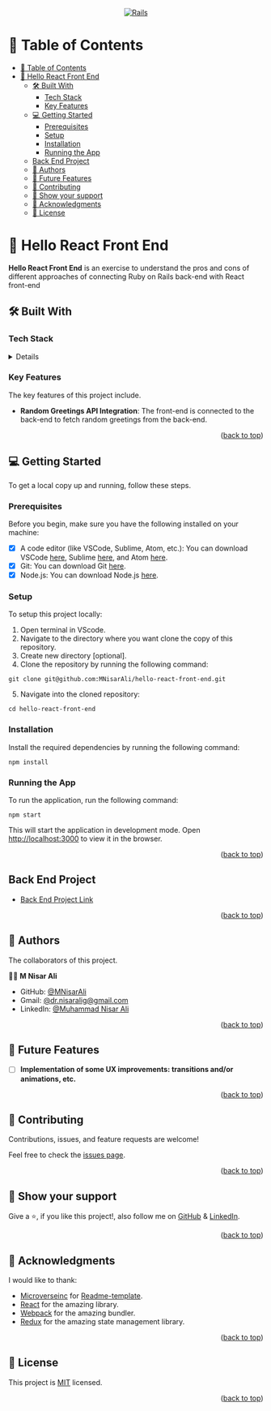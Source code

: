 <a name="readme-top"></a>

<div align="center">

  [![Rails](https://upload.wikimedia.org/wikipedia/commons/thumb/6/62/Ruby_On_Rails_Logo.svg/150px-Ruby_On_Rails_Logo.svg.png "rubyonrails") ](https://rubyonrails.org/)
</div>


<!-- TABLE OF CONTENTS -->
# 📗 Table of Contents

- [📗 Table of Contents](#-table-of-contents)
- [📖 Hello React Front End ](#-hello-react-front-end-)
  - [🛠 Built With ](#-built-with-)
    - [Tech Stack ](#tech-stack-)
    - [Key Features ](#key-features-)
  - [💻 Getting Started ](#-getting-started-)
    - [Prerequisites](#prerequisites)
    - [Setup](#setup)
    - [Installation](#installation)
    - [Running the App](#running-the-app)
  - [Back End Project ](#back-end-project-)
  - [👥 Authors ](#-authors-)
  - [🔭 Future Features ](#-future-features-)
  - [🤝 Contributing ](#-contributing-)
  - [💖 Show your support ](#-show-your-support-)
  - [🙏 Acknowledgments ](#-acknowledgments-)
  - [📝 License ](#-license-)

<!-- PROJECT DESCRIPTION -->
# 📖 Hello React Front End <a name="about-project"></a>

**Hello React Front End** is an exercise to understand the pros and cons of different approaches of connecting Ruby on Rails back-end with React front-end

## 🛠 Built With <a name="built-with"></a>

### Tech Stack <a name="tech-stack"></a>

<details>
  <ul>
    <li><a href="https://reactjs.org/">React</a></li>
    <li><a href="https://www.redux.js.org/">Redux</a></li>
    <li><a href="https://webpack.js.org/">Webpack</a></li>
  </ul>
</details>

<!-- Features -->
### Key Features <a name="key-features"></a>

The key features of this project include.

- **Random Greetings API Integration**: The front-end is connected to the back-end to fetch random greetings from the back-end.


<p align="right">(<a href="#readme-top">back to top</a>)</p>


<!-- GETTING STARTED -->

## 💻 Getting Started <a name="getting-started"></a>

To get a local copy up and running, follow these steps.

### Prerequisites

Before you begin, make sure you have the following installed on your machine:

- [x] A code editor (like VSCode, Sublime, Atom, etc.): You can download VSCode [here](https://code.visualstudio.com/download), Sublime [here](https://www.sublimetext.com/3), and Atom [here](https://atom.io/).
- [x] Git: You can download Git [here](https://git-scm.com/downloads).
- [x] Node.js: You can download Node.js [here](https://nodejs.org/en/download/).

### Setup

To setup this project locally:

1. Open terminal in VScode.
2. Navigate to the directory where you want clone the copy of this repository.
3. Create new directory [optional].
4. Clone the repository by running the following command:

```
git clone git@github.com:MNisarAli/hello-react-front-end.git
```

5. Navigate into the cloned repository:

```
cd hello-react-front-end
```

### Installation

Install the required dependencies by running the following command:

```
npm install
```

### Running the App

To run the application, run the following command:

```
npm start
```

This will start the application in development mode. Open [http://localhost:3000](http://localhost:3000) to view it in the browser.


<p align="right">(<a href="#readme-top">back to top</a>)</p>


<!-- BACK END PROJECT -->
## Back End Project <a name="contributing"></a>

- [Back End Project Link](https://github.com/MNisarAli/hello-rails-back-end)


<p align="right">(<a href="#readme-top">back to top</a>)</p>


<!-- AUTHORS -->
## 👥 Authors <a name="authors"></a>

The collaborators of this project.

👨‍🚀 **M Nisar Ali**

- GitHub: [@MNisarAli](https://github.com/MNisarAli)
- Gmail: [@dr.nisaralig@gmail.com](mailto:dr.nisaralig@gmail.com)
- LinkedIn: [@Muhammad Nisar Ali](https://www.linkedin.com/in/muhammad-nisar-ali)


<p align="right">(<a href="#readme-top">back to top</a>)</p>


<!-- FUTURE FEATURES -->
## 🔭 Future Features <a name="future-features"></a>

- [ ] **Implementation of some UX improvements: transitions and/or animations, etc.**


<p align="right">(<a href="#readme-top">back to top</a>)</p>


<!-- CONTRIBUTING -->
## 🤝 Contributing <a name="contributing"></a>

Contributions, issues, and feature requests are welcome!

Feel free to check the [issues page](../../issues/).


<p align="right">(<a href="#readme-top">back to top</a>)</p>


<!-- SUPPORT -->
## 💖 Show your support <a name="support"></a>

Give a ⭐️, if you like this project!, also follow me on [GitHub](https://github.com/MNisarAli) & [LinkedIn](https://www.linkedin.com/in/muhammad-nisar-ali).


<p align="right">(<a href="#readme-top">back to top</a>)</p>


<!-- ACKNOWLEDGEMENTS -->
## 🙏 Acknowledgments <a name="acknowledgements"></a>

 I would like to thank:
- [Microverseinc](https://github.com/microverseinc) for [Readme-template](https://github.com/microverseinc/readme-template).
- [React](https://reactjs.org/) for the amazing library.
- [Webpack](https://webpack.js.org/) for the amazing bundler.
- [Redux](https://www.redux.js.org/) for the amazing state management library.


<p align="right">(<a href="#readme-top">back to top</a>)</p>


<!-- LICENSE -->
## 📝 License <a name="license"></a>

This project is [MIT](./LICENSE) licensed.


<p align="right">(<a href="#readme-top">back to top</a>)</p>